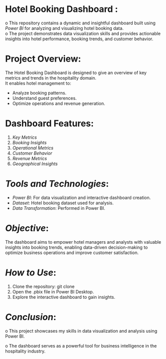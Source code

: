 # Hotel Booking Dashboard :

o This repository contains a dynamic and insightful dashboard built using *Power BI* for analyzing and visualizing hotel booking data.  
o The project demonstrates data visualization skills and provides actionable insights into hotel performance, booking trends, and customer behavior.  

# Project Overview:
The Hotel Booking Dashboard is designed to give an overview of key metrics and trends in the hospitality domain.  
It enables hotel management to:  
- Analyze booking patterns.  
- Understand guest preferences.  
- Optimize operations and revenue generation.  

# Dashboard Features:

1. *Key Metrics*
2. *Booking Insights*
3. *Operational Metrics*
4. *Customer Behavior*
5. *Revenue Metrics*
6. *Geographical Insights*
   
# *Tools and Technologies*:
- *Power BI*: For data visualization and interactive dashboard creation.
- *Dataset*: Hotel booking dataset used for analysis.
- *Data Transformation*: Performed in Power BI.

# *Objective*:
The dashboard aims to empower hotel managers and analysts with valuable insights into booking trends, enabling data-driven decision-making to optimize business operations and improve customer satisfaction.

# *How to Use*:
1. Clone the repository:
    git clone <repository-url> 
2. Open the .pbix file in Power BI Desktop.
3. Explore the interactive dashboard to gain insights.

 # *Conclusion*:
o This project showcases my skills in data visualization and analysis using Power BI.     
  
o The dashboard serves as a powerful tool for business intelligence in the hospitality industry.
